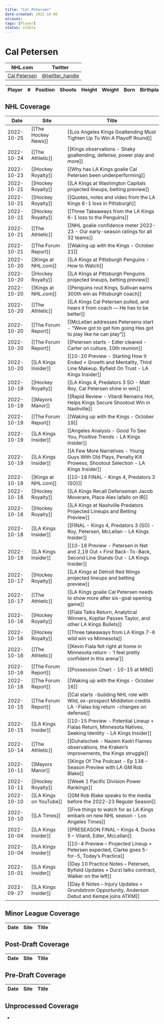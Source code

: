 ```yaml
---
title: "Cal Petersen"
date-created: 2022-10-06
aliases: 
tags: [Player]
status: stable
---
```


# Cal Petersen

NHL.com | Twitter
-|-
[Cal Petersen]() | [@twitter_handle](https://twitter.com/)

| Player | \#  | Position | Shoots | Height | Weight | Born | Birthplace | Draft |
| ------ | --- | -------- | ------ | ------ | ------ | ---- | ---------- | ----- |


## NHL  Coverage
| Date       | Site                    | Title                                                                                                                    |
| ---------- | ----------------------- | ------------------------------------------------------------------------------------------------------------------------ |
| 2022-10-25 | [[The Hockey News]]     | [[Los Angeles Kings Goaltending Must Tighten Up To Win A Playoff Round]]                                                 |
| 2022-10-24 | [[The Athletic]]        | [[Kings observations - Shaky goaltending, defense, power play and more]]                                                 |
| 2022-10-23 | [[Hockey Royalty]]      | [[Why has LA Kings goalie Cal Petersen been underperforming]]                                                            |
| 2022-10-21 | [[Hockey Royalty]]      | [[LA Kings at Washington Capitals projected lineups, betting preview]]                                                   |
| 2022-10-21 | [[Hockey Royalty]]      | [[Quotes, notes and video from the LA Kings 6-1 loss in Pittsburgh]]                                                     |
| 2022-10-21 | [[Hockey Royalty]]      | [[Three Takeaways from the LA Kings 6-1 loss to the Penguins]]                                                           |
| 2022-10-21 | [[The Athletic]]        | [[NHL goalie confidence meter 2022-23 - Our early-season ratings for all 32 teams]]                                      |
| 2022-10-21 | [[The Forum Report]]    | [[Waking up with the Kings - October 21]]                                                                                |
| 2022-10-20 | [[Kings at NHL.com]]    | [[LA Kings at Pittsburgh Penguins - How to Watch]]                                                                       |
| 2022-10-20 | [[Hockey Royalty]]      | [[LA Kings at Pittsburgh Penguins projected lineups, betting preview]]                                                   |
| 2022-10-20 | [[Kings at NHL.com]]    | [[Penguins rout Kings, Sullivan earns 300th win as Pittsburgh coach]]                                                    |
| 2022-10-20 | [[The Athletic]]        | [[LA Kings Cal Petersen pulled, and hears it from coach — He has to be better]]                                          |
| 2022-10-20 | [[The Forum Report]]    | [[McLellan addresses Petersens start - “Weve got to get him going Hes got to play like he can play”]]                    |
| 2022-10-20 | [[The Forum Report]]    | [[Petersen starts - Edler cleared - Carter on culture, 10th reunion]]                                                    |
| 2022-10-20 | [[LA Kings Insider]]    | [[10-20 Preview - Starting How It Ended + Growth and Mentality, Third Line Makeup, Byfield On Trust - LA Kings Insider]] |
| 2022-10-19 | [[Hockey Royalty]]      | [[LA Kings 4, Predators 3 SO - Matt Roy, Cal Petersen shine in win]]                                                     |
| 2022-10-19 | [[Mayors Manor]]        | [[Rapid Review - Vilardi Remains Hot, Helps Kings Secure Shootout Win in Nashville]]                                     |
| 2022-10-19 | [[The Forum Report]]    | [[Waking up with the Kings - October 19]]                                                                                |
| 2022-10-19 | [[LA Kings Insider]]    | [[Angeles Analysis - Good To See You, Positive Trends - LA Kings Insider]]                                               |
| 2022-10-19 | [[LA Kings Insider]]    | [[A Few More Narratives - Young Guys With Old Plays, Penalty Kill Prowess, Shootout Selection - LA Kings Insider]]       |
| 2022-10-18 | [[Kings at NHL.com]]    | [[10-18 FINAL - Kings 4, Predators 3 (SO)]]                                                                              |
| 2022-10-18 | [[Hockey Royalty]]      | [[LA Kings Recall Defenseman Jacob Moverare, Place Alex Iafallo on IR]]                                                  |
| 2022-10-18 | [[Hockey Royalty]]      | [[LA Kings at Nashville Predators Projected Lineups and Betting Preview]]                                                |
| 2022-10-18 | [[LA Kings Insider]]    | [[FINAL - Kings 4, Predators 3 (SO) - Roy, Petersen, McLellan - LA Kings Insider]]                                       |
| 2022-10-18 | [[LA Kings Insider]]    | [[10-18 Preview - Petersen in Net and 2,19 Out + First Back-To-Back, Second Line Stands Out - LA Kings Insider]]         |
| 2022-10-17 | [[Hockey Royalty]]      | [[LA Kings at Detroit Red Wings projected lineups and betting preview]]                                                  |
| 2022-10-17 | [[The Athletic]]        | [[LA Kings goalie Cal Petersen needs to show more after six-goal opening game]]                                          |
| 2022-10-16 | [[Hockey Royalty]]      | [[Fiala Talks Return, Analytical Winners, Kopitar Passes Taylor, and other LA Kings Bullets]]                            |
| 2022-10-16 | [[Hockey Royalty]]      | [[Three takeaways from LA Kings 7-6 wild win vs Minnesota]]                                                              |
| 2022-10-16 | [[The Athletic]]        | [[Kevin Fiala felt right at home in Minnesota return - ‘I feel pretty confident in this arena’]]                         |
| 2022-10-16 | [[The Forum Report]]    | [[Possession Chart - 10-15 at MIN]]                                                                                      |
| 2022-10-16 | [[The Forum Report]]    | [[Waking up with the Kings - October 16]]                                                                                |
| 2022-10-15 | [[The Forum Report]]    | [[Cal starts -building NHL role with Wild, ex-prospect Middleton credits LA -Fialas big return -changes on defense]]     |
| 2022-10-15 | [[LA Kings Insider]]    | [[10-15 Preview - Potential Lineup + Fialas Return, Minnesota Natives, Seeking Identity - LA Kings Insider]]             |
| 2022-10-14 | [[The Athletic]]        | [[Duhatschek - Nazem Kadri Flames observations, the Kraken’s improvements, the Kings struggle]]                          |
| 2022-10-11 | [[Mayors Manor]]        | [[Kings Of The Podcast - Ep 138 – Season Preview with LA GM Rob Blake]]                                                  |
| 2022-10-11 | [[Hockey Royalty]]      | [[Week 1 Pacific Division Power Rankings]]                                                                               |
| 2022-10-10 | [[LA Kings on YouTube]] | [[GM Rob Blake speaks to the media before the 2022-23 Regular Season]]                                                   |
| 2022-10-10 | [[LA Times]]            | [[Five things to watch for as LA Kings embark on new NHL season - Los Angeles Times]]                                    |
| 2022-10-04 | [[LA Kings Insider]]    | [[PRESEASON FINAL – Kings 4, Ducks 5 – Vilardi, Edler, McLellan]]                                                        |
| 2022-10-04 | [[LA Kings Insider]]    | [[10-4 Preview – Projected Lineup + Petersen expected, Clarke goes 5-for-5, Today’s Practice]]                           |
| 2022-10-01 | [[LA Kings Insider]]    | [[Day 10 Practice Notes – Petersen, Byfield Updates + Durzi talks contract, Walker on the left]]                         |
| 2022-09-27 | [[LA Kings Insider]]    | [[Day 6 Notes – Injury Updates + Grundstrom Opportunity, Anderson Debut and Kempe joins ATKM]]                           |



## Minor League Coverage
Date | Site |  Title
---|---|---



## Post-Draft Coverage
Date | Site |  Title
---|---|---



## Pre-Draft Coverage
Date | Site |  Title
---|---|---


## Unprocessed Coverage
- 
